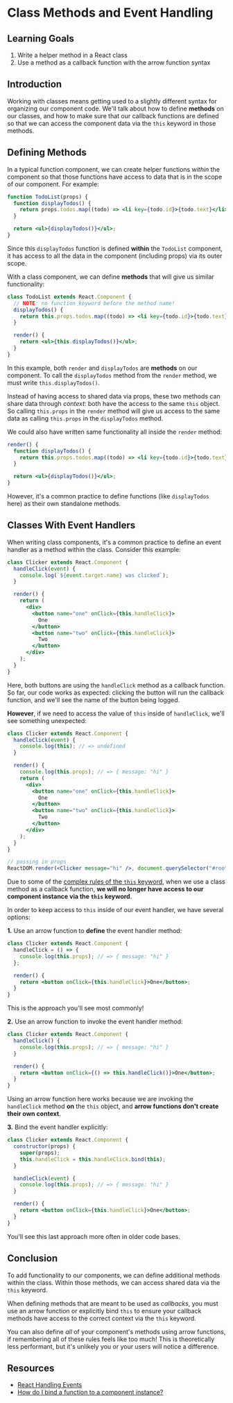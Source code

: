 # Class Methods and Event Handling

## Learning Goals

1. Write a helper method in a React class
2. Use a method as a callback function with the arrow function syntax

## Introduction

Working with classes means getting used to a slightly different syntax for
organizing our component code. We'll talk about how to define **methods** on our
classes, and how to make sure that our callback functions are defined so that we
can access the component data via the `this` keyword in those methods.

## Defining Methods

In a typical function component, we can create helper functions _within_ the
component so that those functions have access to data that is in the scope of
our component. For example:

```jsx
function TodoList(props) {
  function displayTodos() {
    return props.todos.map((todo) => <li key={todo.id}>{todo.text}</li>);
  }

  return <ul>{displayTodos()}</ul>;
}
```

Since this `displayTodos` function is defined **within** the `TodoList`
component, it has access to all the data in the component (including props) via
its outer scope.

With a class component, we can define **methods** that will give us similar
functionality:

```jsx
class TodoList extends React.Component {
  // NOTE: no function keyword before the method name!
  displayTodos() {
    return this.props.todos.map((todo) => <li key={todo.id}>{todo.text}</li>);
  }

  render() {
    return <ul>{this.displayTodos()}</ul>;
  }
}
```

In this example, both `render` and `displayTodos` are **methods** on our
component. To call the `displayTodos` method from the `render` method, we must
write `this.displayTodos()`.

Instead of having access to shared data via props, these two methods can share
data through _context_: both have the access to the same `this` object. So
calling `this.props` in the `render` method will give us access to the same data
as calling `this.props` in the `displayTodos` method.

We could also have written same functionality all inside the `render`
method:

```jsx
render() {
  function displayTodos() {
    return this.props.todos.map((todo) => <li key={todo.id}>{todo.text}</li>);
  }

  return <ul>{displayTodos()}</ul>;
}
```

However, it's a common practice to define functions (like `displayTodos` here)
as their own standalone methods.

## Classes With Event Handlers

When writing class components, it's a common practice to define an event handler
as a method within the class. Consider this example:

```jsx
class Clicker extends React.Component {
  handleClick(event) {
    console.log(`${event.target.name} was clicked`);
  }

  render() {
    return (
      <div>
        <button name="one" onClick={this.handleClick}>
          One
        </button>
        <button name="two" onClick={this.handleClick}>
          Two
        </button>
      </div>
    );
  }
}
```

Here, both buttons are using the `handleClick` method as a callback function. So
far, our code works as expected: clicking the button will run the callback
function, and we'll see the name of the button being logged.

**However**, if we need to access the value of `this` inside of `handleClick`,
we'll see something unexpected:

```jsx
class Clicker extends React.Component {
  handleClick(event) {
    console.log(this); // => undefined
  }

  render() {
    console.log(this.props); // => { message: "hi" }
    return (
      <div>
        <button name="one" onClick={this.handleClick}>
          One
        </button>
        <button name="two" onClick={this.handleClick}>
          Two
        </button>
      </div>
    );
  }
}

// passing in props
ReactDOM.render(<Clicker message="hi" />, document.querySelector("#root"));
```

Due to some of the [complex rules of the `this` keyword][this], when we use a
class method as a callback function, **we will no longer have access to our
component instance via the `this` keyword**.

[this]:
  https://developer.mozilla.org/en-US/docs/Web/JavaScript/Reference/Operators/this

In order to keep access to `this` inside of our event handler, we have several
options:

**1.** Use an arrow function to **define** the event handler method:

```jsx
class Clicker extends React.Component {
  handleClick = () => {
    console.log(this.props); // => { message: "hi" }
  };

  render() {
    return <button onClick={this.handleClick}>One</button>;
  }
}
```

This is the approach you'll see most commonly!

**2.** Use an arrow function to invoke the event handler method:

```jsx
class Clicker extends React.Component {
  handleClick() {
    console.log(this.props); // => { message: "hi" }
  }

  render() {
    return <button onClick={() => this.handleClick()}>One</button>;
  }
}
```

Using an arrow function here works because we are invoking the `handleClick`
method **on** the `this` object, and **arrow functions don't create their own
context**.

**3.** Bind the event handler explicitly:

```jsx
class Clicker extends React.Component {
  constructor(props) {
    super(props);
    this.handleClick = this.handleClick.bind(this);
  }

  handleClick(event) {
    console.log(this.props); // => { message: "hi" }
  }

  render() {
    return <button onClick={this.handleClick}>One</button>;
  }
}
```

You'll see this last approach more often in older code bases.

## Conclusion

To add functionality to our components, we can define additional methods within
the class. Within those methods, we can access shared data via the `this`
keyword.

When defining methods that are meant to be used as _callbacks_, you must use an
arrow function or explicitly bind `this` to ensure your callback methods have
access to the correct context via the `this` keyword.

You can also define _all_ of your component's methods using arrow functions, if
remembering all of these rules feels like too much! This is theoretically less
performant, but it's unlikely you or your users will notice a difference.

## Resources

- [React Handling Events](https://reactjs.org/docs/handling-events.html)
- [How do I bind a function to a component instance?](https://reactjs.org/docs/faq-functions.html#how-do-i-bind-a-function-to-a-component-instance)
